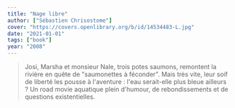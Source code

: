 ```yaml
---
title: "Nage libre"
author: ["Sébastien Chrisostome"]
cover: "https://covers.openlibrary.org/b/id/14534483-L.jpg"
date: "2021-01-01"
tags: ["book"]
year: "2008"
---
```


> Josi, Marsha et monsieur Nale, trois potes saumons, remontent la rivière en quête de "saumonettes à féconder". Mais très vite, leur soif de liberté les pousse à l'aventure : l'eau serait-elle plus bleue ailleurs ? Un road movie aquatique plein d'humour, de rebondissements et de questions existentielles.
